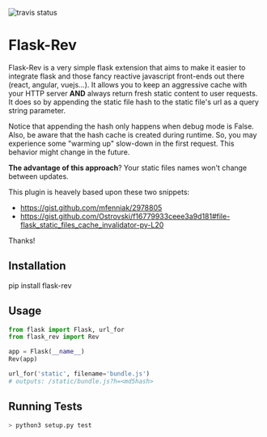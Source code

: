 ![travis status](https://travis-ci.org/italomaia/flask-rev.svg?branch=master)

# Flask-Rev

Flask-Rev is a very simple flask extension that aims to make it easier to integrate
flask and those fancy reactive javascript front-ends out there (react, angular, vuejs...).
 It allows you to keep an aggressive cache with your HTTP server **AND** always return fresh
 static content to user requests. It does so by appending the static file hash to the static
 file's url as a query string parameter.

 Notice that appending the hash only happens when debug mode is False. Also, be aware
  that the hash cache is created during runtime. So, you may experience some
  "warming up" slow-down in the first request. This behavior might change in the
  future.

 **The advantage of this approach**? Your static files
 names won't change between updates.

This plugin is heavely based upon these two snippets:

* https://gist.github.com/mfenniak/2978805
* https://gist.github.com/Ostrovski/f16779933ceee3a9d181#file-flask_static_files_cache_invalidator-py-L20

Thanks!

## Installation

pip install flask-rev

## Usage
```py
from flask import Flask, url_for
from flask_rev import Rev

app = Flask(__name__)
Rev(app)

url_for('static', filename='bundle.js')
# outputs: /static/bundle.js?h=<md5hash>
```

## Running Tests

```bash
> python3 setup.py test
```